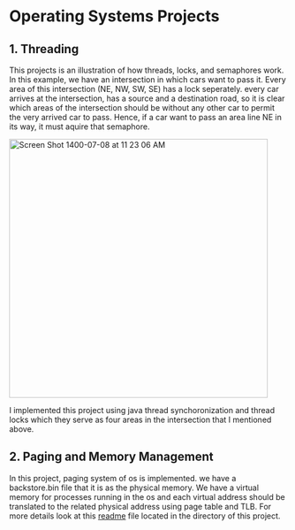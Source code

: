 # Operating Systems Projects

## 1. Threading
This projects is an illustration of how threads, locks, and semaphores work. In this example, we have an intersection in which cars want to pass it. Every area of this intersection (NE, NW, SW, SE) has a lock seperately. every car arrives at the intersection, has a source and a destination road, so it is clear which areas of the intersection should be without any other car to permit the very arrived car to pass. Hence, if a car want to pass an area line NE in its way, it must aquire that semaphore.

<img width="468" alt="Screen Shot 1400-07-08 at 11 23 06 AM" src="https://user-images.githubusercontent.com/39591768/135410901-b4f9b9b9-dff3-4447-9d47-a5c35497715b.png">

I implemented this project using java thread synchoronization and thread locks which they serve as four areas in the intersection that I mentioned above.

## 2. Paging and Memory Management
In this project, paging system of os is implemented. we have a backstore.bin file that it is as the physical memory. We have a virtual memory for processes running in the os and each virtual address should be translated to the related physical address using page table and TLB. For more details look at this [readme](https://github.com/mohamadreza99/operating-systems-projects/blob/main/2.OSPaging/README.md) file located in the directory of this project.


